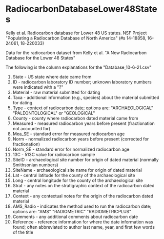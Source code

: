 # RadiocarbonDatabaseLower48States
Kelly et al. Radiocarbon database for Lower 48 US states. NSF Project "Populating a Radiocarbon Database of North America" (#s 14-18858, 16-24061, 18-220033)

Data for the radiocarbon dataset from Kelly et al. "A New Radiocarbon Database for the Lower 48 States"

The following is the column explanations for the "Database_10-6-21.csv"
1. State - US state where date came from
2. ID - radiocarbon laboratory ID number; unknown laboratory numbers were indicated with a "?"
3. Material - raw material submitted for dating
4. Taxa - additional information (e.g., species) about the material submitted for dating.
5. Type - context of radiocarbon date; options are: "ARCHAEOLOGICAL" "PALEONTOLOGICAL" or "GEOLOGICAL"
6. County - county where radiocarbon dated material came from
7. Measured - measured radiocarbon years before present (fractionation not accounted for)
8. Mea_SE - standard error for measured radiocarbon age
9. Norm - normalized radiocarbon years before present (corrected for fractionation)
10. Norm_SE - standard error for normalized radiocarbon age
11. 13C - δ13C value for radiocarbon sample
12. SiteID - archaeological site number for origin of dated material (normally Smithsonian numbers)
13. SiteName - archaeological site name for origin of dated material
14. Lat - central latitude for the county of the archaeological site
15. Long - central longitude for the county of the archaeological site 
16. Strat - any notes on the stratigraphic context of the radiocarbon dated material
17. Context - any contextual notes for the origin of the radiocarbon dated material
18. AMS_Radio - indicates the method used to run the radiocarbon date; options are: "AMS" "RADIOMETRIC" "RADIOMETRICPLUS"
19. Comments - any additional comments about radiocarbon date
20. Reference - reference information for where the date information was found; often abbreviated to author last name, year, and first few words of the title
